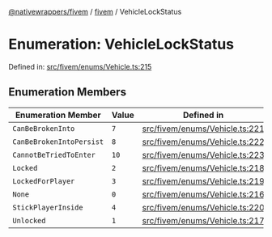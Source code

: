 [@nativewrappers/fivem](../../README.md) / [fivem](../README.md) / VehicleLockStatus

# Enumeration: VehicleLockStatus

Defined in: [src/fivem/enums/Vehicle.ts:215](https://github.com/nativewrappers/nativewrappers/blob/9823dedfda755d69570435af704d4d60473d3d5a/src/fivem/enums/Vehicle.ts#L215)

## Enumeration Members

| Enumeration Member | Value | Defined in |
| ------ | ------ | ------ |
| <a id="canbebrokeninto"></a> `CanBeBrokenInto` | `7` | [src/fivem/enums/Vehicle.ts:221](https://github.com/nativewrappers/nativewrappers/blob/9823dedfda755d69570435af704d4d60473d3d5a/src/fivem/enums/Vehicle.ts#L221) |
| <a id="canbebrokenintopersist"></a> `CanBeBrokenIntoPersist` | `8` | [src/fivem/enums/Vehicle.ts:222](https://github.com/nativewrappers/nativewrappers/blob/9823dedfda755d69570435af704d4d60473d3d5a/src/fivem/enums/Vehicle.ts#L222) |
| <a id="cannotbetriedtoenter"></a> `CannotBeTriedToEnter` | `10` | [src/fivem/enums/Vehicle.ts:223](https://github.com/nativewrappers/nativewrappers/blob/9823dedfda755d69570435af704d4d60473d3d5a/src/fivem/enums/Vehicle.ts#L223) |
| <a id="locked"></a> `Locked` | `2` | [src/fivem/enums/Vehicle.ts:218](https://github.com/nativewrappers/nativewrappers/blob/9823dedfda755d69570435af704d4d60473d3d5a/src/fivem/enums/Vehicle.ts#L218) |
| <a id="lockedforplayer"></a> `LockedForPlayer` | `3` | [src/fivem/enums/Vehicle.ts:219](https://github.com/nativewrappers/nativewrappers/blob/9823dedfda755d69570435af704d4d60473d3d5a/src/fivem/enums/Vehicle.ts#L219) |
| <a id="none"></a> `None` | `0` | [src/fivem/enums/Vehicle.ts:216](https://github.com/nativewrappers/nativewrappers/blob/9823dedfda755d69570435af704d4d60473d3d5a/src/fivem/enums/Vehicle.ts#L216) |
| <a id="stickplayerinside"></a> `StickPlayerInside` | `4` | [src/fivem/enums/Vehicle.ts:220](https://github.com/nativewrappers/nativewrappers/blob/9823dedfda755d69570435af704d4d60473d3d5a/src/fivem/enums/Vehicle.ts#L220) |
| <a id="unlocked"></a> `Unlocked` | `1` | [src/fivem/enums/Vehicle.ts:217](https://github.com/nativewrappers/nativewrappers/blob/9823dedfda755d69570435af704d4d60473d3d5a/src/fivem/enums/Vehicle.ts#L217) |
